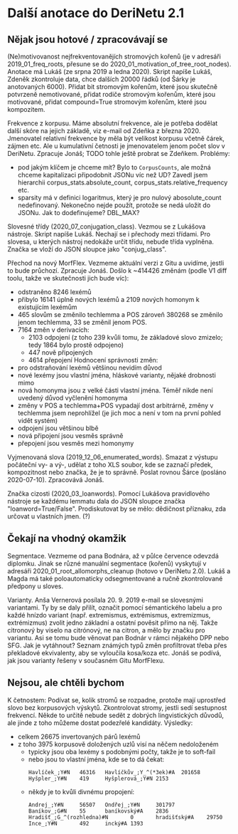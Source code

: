 Další anotace do DeriNetu 2.1
=============================

Nějak jsou hotové / zpracovávají se
-----------------

(Ne)motivovanost nejfrekventovanějích stromových kořenů (je v adresáři
2019_01_freq_roots, přesune se do 2020_01_motivation_of_tree_root_nodes).
Anotace má Lukáš (ze srpna 2019 a ledna 2020). Skript napíše Lukáš, Zdeněk
zkontroluje data, chce dalších 20000 řádků (od Šárky je anotovaných 6000).
Přidat bit stromovým kořenům, které jsou skutečně potvrzeně nemotivované,
přidat rodiče stromovým kořenům, které jsou motivované, přidat compound=True
stromovým kořenům, které jsou kompozitem.

Frekvence z korpusu. Máme absolutní frekvence, ale je potřeba dodělat další
skóre na jejich základě, viz e-mail od Zdeňka z března 2020.
Jmenovatel relativní frekvence by měla být velikost korpusu včetně čárek,
zájmen etc. Ale u kumulativní četnosti je jmenovatelem jenom počet slov
v DeriNetu. Zpracuje Jonáš; TODO tohle ještě probrat se Zdeňkem.
Problémy:
- pod jakým klíčem je chceme mít? Bylo to `CorpusCounts`, ale možná chceme
  kapitalizaci připodobnit JSONu víc než UD? Zavedl jsem hierarchii
  corpus_stats.absolute_count, corpus_stats.relative_frequency etc.
- sparsity má v definici logaritmus, který je pro nulový abosolute_count
  nedefinovaný. Nekonečno nejde použít, protože se nedá uložit do JSONu.
  Jak to dodefinujeme? DBL_MAX?

Slovesné třídy (2020_07_conjugation_class). Vezmou se z Lukášova
nástroje. Skript napíše Lukáš. Nechají se i přechody mezi třídami. Pro slovesa,
u kterých nástroj nedokáže určit třídu, nebude třída vyplněna.
Značka se vloží do JSON sloupce jako "conjug_class".

Přechod na nový MorfFlex. Vezmeme aktuální verzi z Gitu a uvidíme, jestli to
bude průchozí. Zpracuje Jonáš.
Došlo k ~414426 změnám (podle V1 diff toolu, takže ve skutečnosti jich bude víc):
- odstraněno 8246 lexémů
- přibylo 16141 úplně nových lexémů a 2109 nových homonym k existujícím lexémům
- 465 slovům se změnilo techlemma a POS zároveň
  380268 se změnilo jenom techlemma,
  33 se změnil jenom POS.
- 7164 změn v derivacích:
    - 2103 odpojení (z toho 239 kvůli tomu, že základové slovo zmizelo; tedy
      1864 bylo prostě odpojeno)
    - 447 nově připojených
    - 4614 přepojení
Hodnocení správnosti změn:
- pro odstraňování lexémů většinou nevidím důvod
- nové lexémy jsou vlastní jména, hláskové varianty, nějaké drobnosti mimo
- nová homonyma jsou z velké části vlastní jména. Téměř nikde není uvedený důvod
  vyčlenění homonyma
- změny v POS a techlemma+POS vypadají dost arbitrárně, změny v techlemma jsem
  neprohlížel (je jich moc a není v tom na první pohled vidět systém)
- odpojení jsou většinou blbě
- nová připojení jsou vesměs správně
- přepojení jsou vesměs mezi homonymy

Vyjmenovaná slova (2019_12_06_enumerated_words). Smazat z výstupu počáteční
vy- a vý-, udělat z toho XLS soubor, kde se zaznačí předek, kompozitnost nebo
značka, že je to správně. Poslat rovnou Šárce (posláno 2020-07-10). Zpracovává
Jonáš.

Značka cizosti (2020_03_loanwords). Pomocí Lukášova pravidlového
nástroje se každému lemmatu dala do JSON sloupce značka "loanword=True/False".
Prodiskutovat by se mělo: dědičnost příznaku, zda určovat u vlastních jmen. (?)



Čekají na vhodný okamžik
------------------------

Segmentace. Vezmeme od pana Bodnára, až v půlce července odevzdá diplomku.
Jinak se různé manuální segmentace (kořenů) vyskytují v adresáři
2020_01_root_allomorphs_cleanup (hotovo v DeriNetu 2.0). Lukáš a Magda má také
poloautomaticky odsegmentované a ručně zkontrolované předpony u sloves.

Varianty. Anša Vernerová posílala 20. 9. 2019 e-mail se slovesnými variantami.
Ty by se daly přilít, označit pomocí sémantického labelu a pro každé hnízdo
variant (např. extremismus, extrémismus, extremizmus, extrémizmus) zvolit jedno
základní a ostatní pověsit přímo na něj. Takže citronový by viselo na citrónový,
ne na citron, a mělo by značku pro variantu.
Asi se tomu bude věnovat pan Bodnár v rámci nějakého DPP nebo SFG.
Jak je vytáhnout? Seznam známých typů změn profiltrovat třeba přes překladové
ekvivalenty, aby se vyloučila kosa/koza etc.
Jonáš se podívá, jak jsou varianty řešeny v současném Gitu MorfFlexu.



Nejsou, ale chtěli bychom
-------------------------

K četnostem: Podívat se, kolik stromů se rozpadne, protože mají uprostřed slovo
bez korpusových výskytů.
Zkontrolovat stromy, jestli sedí sestupnost frekvencí. Někde to určitě nebude
sedět z dobrých lingvistických důvodů, ale jinde z toho můžeme dostat podezřelé
kandidáty.
Výsledky:
- celkem 26675 invertovaných párů lexémů
- z toho 3975 korpusově doložených uzlů visí na něčem nedoloženém
    - typicky jsou oba lexémy s podobnými počty, takže je to soft-fail
    - nebo jsou to vlastní jména, kde se to dá čekat:
      ```
      Havlíček_;Y#N   46316   Havlíčkův_;Y_^(*3ek)#A  201658
      Hyšpler_;Y#N    419     Hyšplerová_;Y#N 2153
      ```
    - někdy je to kvůli divnému propojení:
      ```
      Andrej_;Y#N     56507   Ondřej_;Y#N     301797
      Baníkov_;G#N    55      baníkovský#A    2836
      Hradišť_;G_^(rozhledna)#N       0       hradišťský#A    29750
      Ince_;Y#N       492     incký#A 1393
      ```
